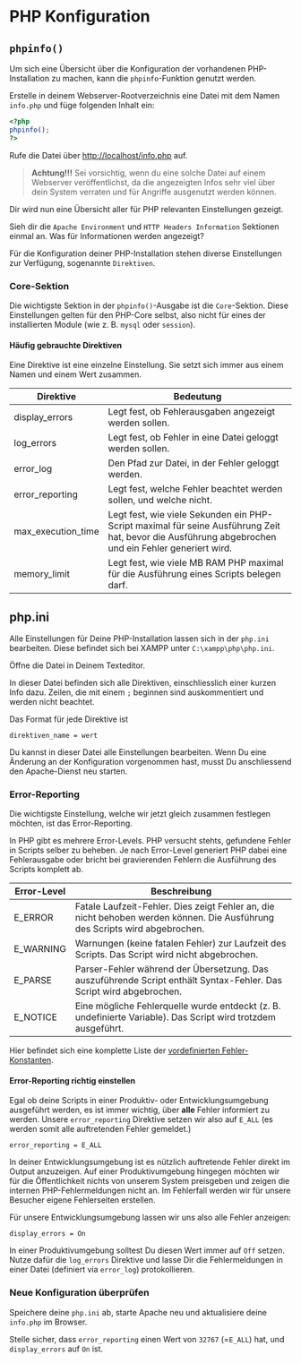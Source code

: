 # PHP Konfiguration

## `phpinfo()`

Um sich eine Übersicht über die Konfiguration der vorhandenen PHP-Installation zu machen, kann die `phpinfo`-Funktion genutzt werden.

Erstelle in deinem Webserver-Rootverzeichnis eine Datei mit dem Namen `info.php` und füge folgenden Inhalt ein:

```php
<?php
phpinfo();
?>
```

Rufe die Datei über [http://localhost/info.php](http://localhost/info.php) auf.

> **Achtung!!!** Sei vorsichtig, wenn du eine solche Datei auf einem Webserver veröffentlichst, da die angezeigten Infos sehr viel über dein System verraten und für Angriffe ausgenutzt werden können.

Dir wird nun eine Übersicht aller für PHP relevanten Einstellungen gezeigt.

Sieh dir die `Apache Environment` und `HTTP Headers Information` Sektionen einmal an. Was für Informationen werden angezeigt?

Für die Konfiguration deiner PHP-Installation stehen diverse Einstellungen zur Verfügung, sogenannte `Direktiven`.

### Core-Sektion

Die wichtigste Sektion in der `phpinfo()`-Ausgabe ist die `Core`-Sektion. Diese Einstellungen gelten für den PHP-Core selbst, also nicht für eines der installierten Module (wie z. B. `mysql` oder `session`).

#### Häufig gebrauchte Direktiven

Eine Direktive ist eine einzelne Einstellung. Sie setzt sich immer aus einem Namen und einem Wert zusammen.

|     Direktive      |                                                                     Bedeutung                                                                      |
|--------------------|----------------------------------------------------------------------------------------------------------------------------------------------------|
| display_errors     | Legt fest, ob Fehlerausgaben angezeigt werden sollen.                                                                                               |
| log_errors         | Legt fest, ob Fehler in eine Datei geloggt werden sollen.                                                                                          |
| error_log          | Den Pfad zur Datei, in der Fehler geloggt werden.                                                                                                  |
| error_reporting    | Legt fest, welche Fehler beachtet werden sollen, und welche nicht.                                                                                                                                                   |
| max_execution_time | Legt fest, wie viele Sekunden ein PHP-Script maximal für seine Ausführung Zeit hat, bevor die Ausführung abgebrochen und ein Fehler generiert wird. |
| memory_limit       | Legt fest, wie viele MB RAM PHP maximal für die Ausführung eines Scripts belegen darf.                                                              |

## php.ini

Alle Einstellungen für Deine PHP-Installation lassen sich in der `php.ini` bearbeiten.
Diese befindet sich bei XAMPP unter `C:\xampp\php\php.ini`.

Öffne die Datei in Deinem Texteditor.

In dieser Datei befinden sich alle Direktiven, einschliesslich einer kurzen Info dazu.
Zeilen, die mit einem `;` beginnen sind auskommentiert und werden nicht beachtet.

Das Format für jede Direktive ist

```
direktiven_name = wert
```

Du kannst in dieser Datei alle Einstellungen bearbeiten. Wenn Du eine Änderung an der Konfiguration vorgenommen hast, musst Du anschliessend den Apache-Dienst neu starten.

### Error-Reporting

Die wichtigste Einstellung, welche wir jetzt gleich zusammen festlegen möchten, ist das Error-Reporting.

In PHP gibt es mehrere Error-Levels. PHP versucht stehts, gefundene Fehler in Scripts selber zu beheben. Je nach Error-Level generiert PHP dabei eine Fehlerausgabe oder bricht bei gravierenden Fehlern die Ausführung des Scripts komplett ab.

| Error-Level |                                                         Beschreibung                                                        |
|-------------|-----------------------------------------------------------------------------------------------------------------------------|
| E_ERROR     | Fatale Laufzeit-Fehler. Dies zeigt Fehler an, die nicht behoben werden können. Die Ausführung des Scripts wird abgebrochen. |
| E_WARNING   | Warnungen (keine fatalen Fehler) zur Laufzeit des Scripts. Das Script wird nicht abgebrochen.                               |
| E_PARSE     | Parser-Fehler während der Übersetzung. Das auszuführende Script enthält Syntax-Fehler. Das Script wird abgebrochen.         |
| E_NOTICE    | Eine mögliche Fehlerquelle wurde entdeckt (z. B. undefinierte Variable). Das Script wird trotzdem ausgeführt.               |

Hier befindet sich eine komplette Liste der [vordefinierten Fehler-Konstanten](https://secure.php.net/manual/de/errorfunc.constants.php).

#### Error-Reporting richtig einstellen

Egal ob deine Scripts in einer Produktiv- oder Entwicklungsumgebung ausgeführt werden, es ist immer wichtig, über **alle** Fehler informiert zu werden. Unsere `error_reporting` Direktive setzen wir also auf `E_ALL` (es werden somit alle auftretenden Fehler gemeldet.)

```
error_reporting = E_ALL
```

In deiner Entwicklungsumgebung ist es nützlich auftretende Fehler direkt im Output anzuzeigen. Auf einer Produktivumgebung hingegen möchten wir für die Öffentlichkeit nichts von unserem System preisgeben und zeigen die internen PHP-Fehlermeldungen nicht an. Im Fehlerfall werden wir für unsere Besucher eigene Fehlerseiten erstellen.

Für unsere Entwicklungsumgebung lassen wir uns also alle Fehler anzeigen:

```
display_errors = On
```

In einer Produktivumgebung solltest Du diesen Wert immer auf `Off` setzen. Nutze dafür die `log_errors` Direktive und lasse Dir die Fehlermeldungen in einer Datei (definiert via `error_log`) protokollieren.

### Neue Konfiguration überprüfen

Speichere deine `php.ini` ab, starte Apache neu und aktualisiere deine `info.php` im Browser.

Stelle sicher, dass `error_reporting` einen Wert von `32767` (=`E_ALL`) hat, und `display_errors` auf `On` ist.
